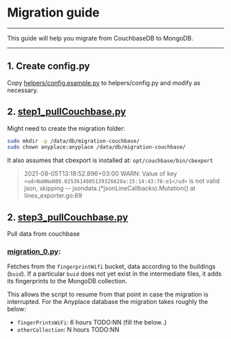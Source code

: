 # Migration guide

***
This guide will help you migrate from CouchbaseDB to MongoDB.
***

## 1. Create config.py
Copy [helpers/config.example.py](helpers/config.example.py) to helpers/config.py
and modify as necessary.

## 2. [step1_pullCouchbase.py](step1_pullCouchbase.py)

Might need to create the migration folder:
```bash
sudo mkdir -p /data/db/migration-couchbase/
sudo chown anyplace:anyplace /data/db/migration-couchbase/
```

It also assumes that cbexport is installed at:
`opt/couchbase/bin/cbexport`



> 2021-08-05T13:18:52.896+03:00 WARN: Value of key `<ud>NaNNaN89.0253614805139326628a:15:14:43:76:e1</ud>` is not valid json, skipping -- jsondata.(*jsonLineCallbacks).Mutation() at lines_exporter.go:69

## 2. [step3_pullCouchbase.py](step1_pullCouchbase.py)

Pull data from couchbase

### [migration_0.py](migration_0.py):
Fetches from the `fingerprintWifi` bucket, data according to the buildings (`buid`).
If a particular `buid` does not yet exist in the intermediate files, it adds its fingerprints
to the MongoDB collection.

This allows the script to resume from that point in case the migration is interrupted.
For the Anyplace database the migration takes roughly the below:
- `fingerPrintsWiFi`: 6 hours TODO:NN (fill the below..)
- `otherCollection`: N hours TODO:NN

